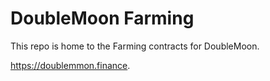 # DoubleMoon Farming

This repo is home to the Farming contracts for DoubleMoon.

https://doublemmon.finance. 
